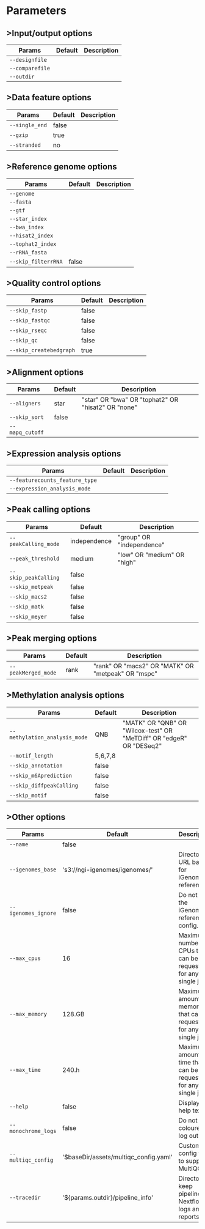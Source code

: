 # Parameters

## >Input/output options

| Params          | Default | Description |
| --------------- | ------- | ----------- |
| `--designfile`  |         |             |
| `--comparefile` |         |             |
| `--outdir`      |         |             |

## >Data feature options

| Params         | Default | Description |
| -------------- | ------- | ----------- |
| `--single_end` | false   |             |
| `--gzip`       | true    |             |
| `--stranded`   | no      |             |

## >Reference genome options

| Params              | Default | Description |
| ------------------- | ------- | ----------- |
| `--genome`          |         |             |
| `--fasta`           |         |             |
| `--gtf`             |         |             |
| `--star_index`      |         |             |
| `--bwa_index`       |         |             |
| `--hisat2_index`    |         |             |
| `--tophat2_index`   |         |             |
| `--rRNA_fasta`      |         |             |
| `--skip_filterrRNA` | false   |             |

## >Quality control options

| Params                  | Default | Description |
| ----------------------- | ------- | ----------- |
| `--skip_fastp`          | false   |             |
| `--skip_fastqc`         | false   |             |
| `--skip_rseqc`          | false   |             |
| `--skip_qc`             | false   |             |
| `--skip_createbedgraph` | true    |             |

## >Alignment options

| Params          | Default | Description                                        |
| --------------- | ------- | -------------------------------------------------- |
| `--aligners`    | star    | "star" OR "bwa" OR "tophat2" OR "hisat2" OR "none" |
| `--skip_sort`   | false   |                                                    |
| `--mapq_cutoff` |         |                                                    |

## >Expression analysis options

| Params                         | Default | Description |
| ------------------------------ | ------- | ----------- |
| `--featurecounts_feature_type` |         |             |
| `--expression_analysis_mode`   |         |             |

## >Peak calling options

| Params               | Default      | Description                 |
| -------------------- | ------------ | --------------------------- |
| `--peakCalling_mode` | independence | "group" OR "independence"   |
| `--peak_threshold`   | medium       | "low" OR "medium" OR "high" |
| `--skip_peakCalling` | false        |                             |
| `--skip_metpeak`     | false        |                             |
| `--skip_macs2`       | false        |                             |
| `--skip_matk`        | false        |                             |
| `--skip_meyer`       | false        |                             |

## >Peak merging options

| Params              | Default | Description                                        |
| ------------------- | ------- | -------------------------------------------------- |
| `--peakMerged_mode` | rank    | "rank" OR "macs2" OR "MATK" OR "metpeak" OR "mspc" |

## >Methylation analysis options

| Params                        | Default | Description                                                  |
| ----------------------------- | ------- | ------------------------------------------------------------ |
| `--methylation_analysis_mode` | QNB     | "MATK" OR "QNB" OR "Wilcox-test" OR "MeTDiff" OR "edgeR" OR "DESeq2" |
| `--motif_length`              | 5,6,7,8 |                                                              |
| `--skip_annotation`           | false   |                                                              |
| `--skip_m6Aprediction`        | false   |                                                              |
| `--skip_diffpeakCalling`      | false   |                                                              |
| `--skip_motif`                | false   |                                                              |

## >Other options

| Params              | Default                               | Description                                                  |
| ------------------- | ------------------------------------- | ------------------------------------------------------------ |
| `--name`            | false                                 |                                                              |
| `--igenomes_base`   | 's3://ngi-igenomes/igenomes/'         | Directory / URL base for iGenomes references.                |
| `--igenomes_ignore` | false                                 | Do not load the iGenomes reference config.                   |
| `--max_cpus`        | 16                                    | Maximum number of CPUs that can be requested for any single job. |
| `--max_memory`      | 128.GB                                | Maximum amount of memory that can be requested for any single job. |
| `--max_time`        | 240.h                                 | Maximum amount of time that can be requested for any single job. |
| `--help`            | false                                 | Display help text.                                           |
| `--monochrome_logs` | false                                 | Do not use coloured log outputs.                             |
| `--multiqc_config`  | '$baseDir/assets/multiqc_config.yaml' | Custom config file to supply to MultiQC.                     |
| `--tracedir`        | '${params.outdir}/pipeline_info'      | Directory to keep pipeline Nextflow logs and reports.        |

